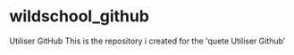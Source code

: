 # wildschool_github
Utiliser GitHub
 This is the repository i created for the 'quete Utiliser Github' 
